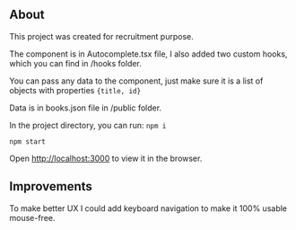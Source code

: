 ## About

This project was created for recruitment purpose.

The component is in Autocomplete.tsx file, I also added two custom hooks, which you can find in /hooks folder.

You can pass any data to the component, just make sure it is a list of objects with properties `{title, id}`

Data is in books.json file in /public folder. 

In the project directory, you can run:
`npm i`

`npm start`

Open [http://localhost:3000](http://localhost:3000) to view it in the browser.

## Improvements

To make better UX I could add keyboard navigation to make it 100% usable mouse-free.
